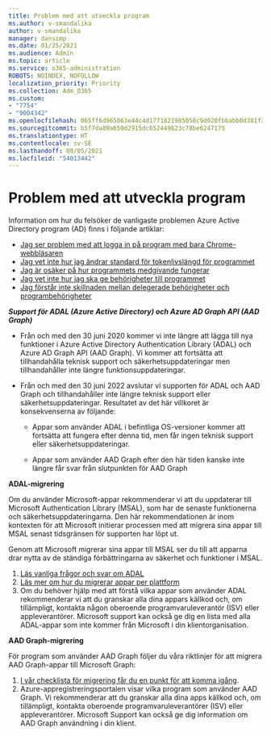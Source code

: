 ```yaml
---
title: Problem med att utveckla program
ms.author: v-smandalika
author: v-smandalika
manager: dansimp
ms.date: 01/25/2021
ms.audience: Admin
ms.topic: article
ms.service: o365-administration
ROBOTS: NOINDEX, NOFOLLOW
localization_priority: Priority
ms.collection: Adm_O365
ms.custom:
- "7754"
- "9004342"
ms.openlocfilehash: 065ff6d965063e44c4d1771821985058c9d020fbbabb0d381f30b6a11132c4ee
ms.sourcegitcommit: b5f7da89a650d2915dc652449623c78be6247175
ms.translationtype: HT
ms.contentlocale: sv-SE
ms.lasthandoff: 08/05/2021
ms.locfileid: "54013442"
---
```

# <a name="issues-developing-applications"></a>Problem med att utveckla program

Information om hur du felsöker de vanligaste problemen Azure Active Directory program (AD) finns i följande artiklar:

- [Jag ser problem med att logga in på program med bara Chrome-webbläsaren](https://docs.microsoft.com/office365/troubleshoot/miscellaneous/chrome-behavior-affects-applications) 
- [Jag vet inte hur jag ändrar standard för tokenlivslängd för programmet](https://docs.microsoft.com/azure/active-directory/develop/registration-config-change-token-lifetime-how-to) 
- [Jag är osäker på hur programmets medgivande fungerar](https://docs.microsoft.com/azure/active-directory/application-dev-consent-framework) 
- [Jag vet inte hur jag ska ge behörigheter till programmet](https://docs.microsoft.com/azure/active-directory/manage-apps/configure-user-consent) 
- [Jag förstår inte skillnaden mellan delegerade behörigheter och programbehörigheter](https://docs.microsoft.com/azure/active-directory/develop/delegated-and-app-perms)

***Support för ADAL (Azure Active Directory) och Azure AD Graph API (AAD Graph)***

- Från och med den 30 juni 2020 kommer vi inte längre att lägga till nya funktioner i Azure Active Directory Authentication Library (ADAL) och Azure AD Graph API (AAD Graph). Vi kommer att fortsätta att tillhandahålla teknisk support och säkerhetsuppdateringar men tillhandahåller inte längre funktionsuppdateringar.

- Från och med den 30 juni 2022 avslutar vi supporten för ADAL och AAD Graph och tillhandahåller inte längre teknisk support eller säkerhetsuppdateringar. Resultatet av det här villkoret är konsekvenserna av följande:

    - Appar som använder ADAL i befintliga OS-versioner kommer att fortsätta att fungera efter denna tid, men får ingen teknisk support eller säkerhetsuppdateringar.

    - Appar som använder AAD Graph efter den här tiden kanske inte längre får svar från slutpunkten för AAD Graph

**ADAL-migrering**

Om du använder Microsoft-appar rekommenderar vi att du uppdaterar till Microsoft Authentication Library (MSAL), som har de senaste funktionerna och säkerhetsuppdateringarna. Den här rekommendationen är inom kontexten för att Microsoft initierar processen med att migrera sina appar till MSAL senast tidsgränsen för supporten har löpt ut. 

Genom att Microsoft migrerar sina appar till MSAL ser du till att apparna drar nytta av de ständiga förbättringarna av säkerhet och funktioner i MSAL.

1. [Läs vanliga frågor och svar om ADAL](https://docs.microsoft.com/azure/active-directory/develop/msal-migration#frequently-asked-questions-faq) 
2. [Läs mer om hur du migrerar appar per plattform](https://docs.microsoft.com/azure/active-directory/develop/msal-migration#frequently-asked-questions-faq) 
3. Om du behöver hjälp med att förstå vilka appar som använder ADAL rekommenderar vi att du granskar alla dina appars källkod och, om tillämpligt, kontakta någon oberoende programvaruleverantör (ISV) eller appleverantörer. Microsoft support kan också ge dig en lista med alla ADAL-appar som inte kommer från Microsoft i din klientorganisation.

**AAD Graph-migrering**

För program som använder AAD Graph följer du våra riktlinjer för att migrera AAD Graph-appar till Microsoft Graph:

1. [I vår checklista för migrering får du en punkt för att komma igång](https://docs.microsoft.com/graph/migrate-azure-ad-graph-planning-checklist). 
2. Azure-appregistreringsportalen visar vilka program som använder AAD Graph. Vi rekommenderar att du granskar alla dina apps källkod och, om tillämpligt, kontakta oberoende programvaruleverantörer (ISV) eller appleverantörer. Microsoft Support kan också ge dig information om AAD Graph användning i din klient.







